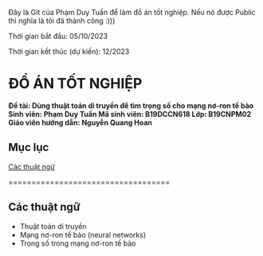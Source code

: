 Đây là Git của Phạm Duy Tuấn để làm đồ án tốt nghiệp. Nếu nó được Public thì nghĩa là tôi đã thành công :)))

Thời gian bắt đầu: 05/10/2023

Thời gian kết thúc (dự kiến): 12/2023

# ĐỒ ÁN TỐT NGHIỆP
**Đề tài: Dùng thuật toán di truyền để tìm trọng số cho mạng nơ-ron tế bào
Sinh viên: Phạm Duy Tuấn
Mã sinh viên: B19DCCN618
Lớp: B19CNPM02
Giáo viên hướng dẫn: Nguyễn Quang Hoan**

## Mục lục
[Các thuật ngữ](#ThuatNgu)

===================================
<a name="ThuatNgu"></a>
## Các thuật ngữ
- Thuật toán di truyền
- Mạng nơ-ron tế bào (neural networks)
- Trọng số trong mạng nơ-ron tế bào
